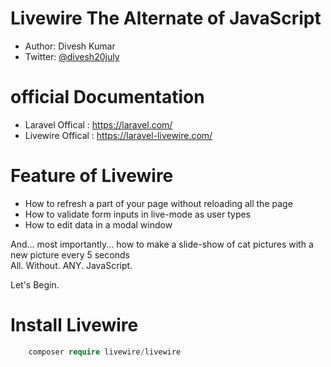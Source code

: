# Livewire The Alternate of JavaScript

* Author: Divesh Kumar
* Twitter: [@divesh20july](https://twitter.com/divesh20july)

# official Documentation
* Laravel Offical : https://laravel.com/
* Livewire Offical : https://laravel-livewire.com/

# Feature of Livewire
* How to refresh a part of your page without reloading all the page
* How to validate form inputs in live-mode as user types
* How to edit data in a modal window

And... most importantly... how to make a slide-show of cat pictures with a new picture every 5 seconds \
All. Without. ANY. JavaScript.

Let's Begin.

# Install Livewire

```php
    composer require livewire/livewire
```
